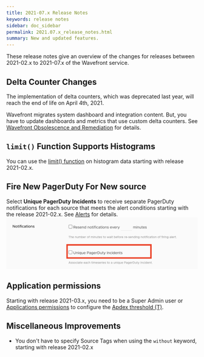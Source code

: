 ```yaml
---
title: 2021-07.x Release Notes
keywords: release notes
sidebar: doc_sidebar
permalink: 2021.07.x_release_notes.html
summary: New and updated features.
---
```


These release notes give an overview of the changes for releases between 2021-02.x to 2021-07.x of the Wavefront service.

##  Delta Counter Changes

The implementation of delta counters, which was deprecated last year, will reach the end of life on April 4th, 2021. 

Wavefront migrates system dashboard and integration content. But, you have to update dashboards and metrics that use custom delta counters. See [Wavefront Obsolescence and Remediation](wavefront_obsolescence_policy.html#delta-counters) for details.

## `limit()` Function Supports Histograms

You can use the [limit() function](ts_limit.html) on histogram data starting with release 2021-02.x.

## Fire New PagerDuty For New source

Select **Unique PagerDuty Incidents** to receive separate PagerDuty notifications for each source that meets the alert conditions starting with the release 2021-02.x. See [Alerts](alerts.html) for details.
![Shows a screenshot of the advanced alert settings with the Unique PagerDuty Incidents option highlighted in red. ](images/release_notes_pagerduty_notification_alerts.png)

## Application permissions

Starting with release 2021-03.x, you need to be a Super Admin user or [Applications permissions](permissions_overview.html) to configure the [Apdex threshold (T)](tracing_apdex.html).

## Miscellaneous Improvements

* You don't have to specify Source Tags when using the `without` keyword, starting with release 2021-02.x

